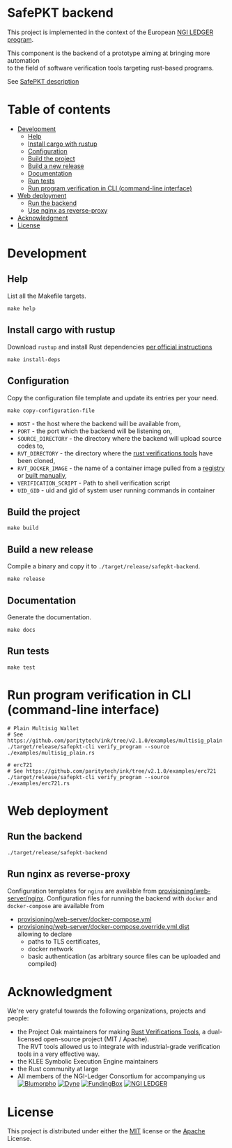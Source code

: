# SafePKT backend

This project is implemented in the context of the European [NGI LEDGER program](https://ledger-3rd-open-call.fundingbox.com/).

This component is the backend of a prototype aiming at bringing more automation  
to the field of software verification tools targeting rust-based programs.

See [SafePKT description](https://ledgerproject.github.io/home/#/teams/SafePKT)

# Table of contents

 - [Development](#development)
   - [Help](#help)
   - [Install cargo with rustup](#install-cargo-with-rustup)
   - [Configuration](#configuration)
   - [Build the project](#build-the-project)
   - [Build a new release](#build-a-new-release)
   - [Documentation](#documentation)
   - [Run tests](#run-tests)
   - [Run program verification in CLI (command-line interface)](#run-program-verification-in-cli-command-line-interface)
 - [Web deployment](#web-deployment)
   - [Run the backend](#run-the-backend)
   - [Use nginx as reverse-proxy](#run-nginx-as-reverse-proxy)
 - [Acknowledgment](#acknowledgment)
 - [License](#license)

# Development

## Help

List all the Makefile targets.

```shell
make help
```

## Install cargo with rustup

Download `rustup` and install Rust dependencies [per official instructions](https://rustup.rs/)

```shell
make install-deps
```

## Configuration

Copy the configuration file template and update its entries per your need.

```shell
make copy-configuration-file
```

- `HOST` - the host where the backend will be available from,
- `PORT` - the port which the backend will be listening on,
- `SOURCE_DIRECTORY` - the directory where the backend will upload source codes to,
- `RVT_DIRECTORY` - the directory where the [rust verifications tools](https://github.com/project-oak/rust-verification-tools) have been cloned,
- `RVT_DOCKER_IMAGE` - the name of a container image pulled from a [registry](https://hub.docker.com/repository/docker/thierrymarianne/contrib-rvt_r2ct-llvm-11) or [built manually](https://project-oak.github.io/rust-verification-tools/about.html),
- `VERIFICATION_SCRIPT` - Path to shell verification script
- `UID_GID` - uid and gid of system user running commands in container

## Build the project

```shell
make build
```

## Build a new release

Compile a binary and copy it to `./target/release/safepkt-backend`.

```shell
make release
```

## Documentation

Generate the documentation.

```shell
make docs
```

## Run tests

```shell
make test
```

# Run program verification in CLI (command-line interface)

```shell
# Plain Multisig Wallet  
# See https://github.com/paritytech/ink/tree/v2.1.0/examples/multisig_plain
./target/release/safepkt-cli verify_program --source ./examples/multisig_plain.rs

# erc721
# See https://github.com/paritytech/ink/tree/v2.1.0/examples/erc721
./target/release/safepkt-cli verify_program --source ./examples/erc721.rs
```

# Web deployment

## Run the backend

```shell
./target/release/safepkt-backend
```


## Run nginx as reverse-proxy

Configuration templates for `nginx` are available from [provisioning/web-server/nginx](../../blob/main/provisioning/web-server/nginx).
Configuration files for running the backend with `docker` and `docker-compose` are available from
 - [provisioning/web-server/docker-compose.yml](../../blob/main/provisioning/web-server/docker-compose.yml)
 - [provisioning/web-server/docker-compose.override.yml.dist](../../blob/main/provisioning/web-server/docker-compose.override.yml.dist)  
 allowing to declare 
   - paths to TLS certificates, 
   - docker network
   - basic authentication (as arbitrary source files can be uploaded and compiled)

# Acknowledgment

We're very grateful towards the following organizations, projects and people:
 - the Project Oak maintainers for making [Rust Verifications Tools](https://project-oak.github.io/rust-verification-tools/), a dual-licensed open-source project (MIT / Apache).  
 The RVT tools allowed us to integrate with industrial-grade verification tools in a very effective way. 
 - the KLEE Symbolic Execution Engine maintainers
 - the Rust community at large
 - All members of the NGI-Ledger Consortium for accompanying us  
 [![Blumorpho](../main/img/blumorpho-logo.png?raw=true)](https://www.blumorpho.com/) [![Dyne](../main/img/dyne-logo.png?raw=true)](https://www.dyne.org/ledger/) [![FundingBox](../main/img/funding-box-logo.png?raw=true)](https://fundingbox.com/) [![NGI LEDGER](../main/img/ledger-eu-logo.png?raw=true)](https://ledger-3rd-open-call.fundingbox.com/)

# License

This project is distributed under either the [MIT](../../blob/main/LICENSE-MIT) license or the [Apache](../../blob/main/LICENSE-APACHE) License.
